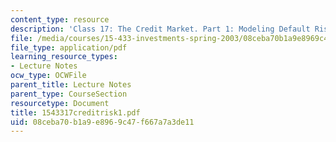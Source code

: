 ```yaml
---
content_type: resource
description: 'Class 17: The Credit Market. Part 1: Modeling Default Risk'
file: /media/courses/15-433-investments-spring-2003/08ceba70b1a9e8969c47f667a7a3de11_1543317creditrisk1.pdf
file_type: application/pdf
learning_resource_types:
- Lecture Notes
ocw_type: OCWFile
parent_title: Lecture Notes
parent_type: CourseSection
resourcetype: Document
title: 1543317creditrisk1.pdf
uid: 08ceba70-b1a9-e896-9c47-f667a7a3de11
---
```

